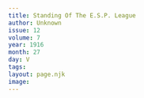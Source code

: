 ```yaml
---
title: Standing Of The E.S.P. League
author: Unknown
issue: 12
volume: 7
year: 1916
month: 27
day: V
tags:
layout: page.njk
image:
---
```


